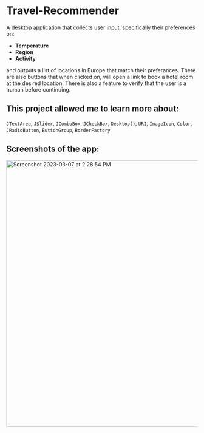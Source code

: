 # Travel-Recommender
A desktop application that collects user input, specifically their preferences on:
<ul>
  <li><b>Temperature</li>
  <li>Region</li>
  <li>Activity</b></li>
  </ul>
 
and outputs a list of locations in Europe that match their preferances. There are also buttons that when clicked on, will open a link to book a hotel room at the desired location. There is also a feature to verify that the user is a human before continuing. 

## This project allowed me to learn more about:
`JTextArea`, `JSlider`, `JComboBox`, `JCheckBox`, `Desktop()`, `URI`, `ImageIcon`, `Color`, `JRadioButton`, `ButtonGroup`, `BorderFactory`

 ## Screenshots of the app:

<img width="702" alt="Screenshot 2023-03-07 at 2 28 54 PM" src="https://user-images.githubusercontent.com/108318635/223532139d4c3ec31e1d6-43ad-a953-37fffd87eea2.png">


   
